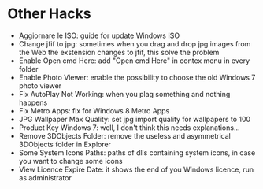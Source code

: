 # Other Hacks

<ul>
  <li>Aggiornare le ISO: guide for update Windows ISO
  <li>Change jfif to jpg: sometimes when you drag and drop jpg images from the Web the exstension changes to jfif, this solve the problem</li>
  <li>Enable Open cmd Here: add "Open cmd Here" in contex menu in every folder</li>
  <li>Enable Photo Viewer: enable the possibility to choose the old Windows 7 photo viewer</li>
  <li>Fix AutoPlay Not Working: when you plag something and nothing happens</li>
  <li>Fix Metro Apps: fix for Windows 8 Metro Apps</li>
  <li>JPG Wallpaper Max Quality: set jpg import quality for wallpapers to 100</li>
  <li>Product Key Windows 7: well, I don't think this needs explanations...</li>
  <li>Remove 3DObjects Folder: remove the useless and asymmetrical 3DObjects folder in Explorer</li>
  <li>Some System Icons Paths: paths of dlls containing system icons, in case you want to change some icons</li>
  <li>View Licence Expire Date: it shows the end of you Windows licence, run as administrator
</ul>
